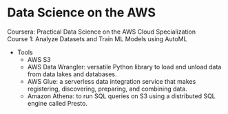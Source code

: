 # Data Science on the AWS
Coursera: Practical Data Science on the AWS Cloud Specialization  
Course 1: Analyze Datasets and Train ML Models using AutoML  
- Tools  
  - AWS S3
  - AWS Data Wrangler: versatile Python library to load and unload data from data lakes and databases.  
  - AWS Glue: a serverless data integration service that makes registering, discovering, preparing, and combining data.   
  - Amazon Athena: to run SQL queries on S3 using a distributed SQL engine called Presto.  
  
  
